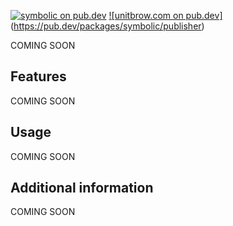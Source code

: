 

[![symbolic on pub.dev](https://img.shields.io/pub/v/symbolic.svg)](https://pub.dev/packages/symbolic)
[![unitbrow.com on pub.dev]](https://img.shields.io/pub/publisher/symbolic.svg)(https://pub.dev/packages/symbolic/publisher)

COMING SOON

## Features

COMING SOON

## Usage

COMING SOON

## Additional information

COMING SOON
